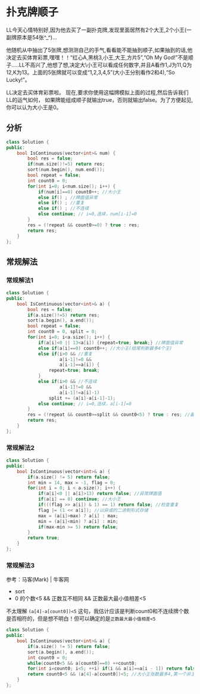# 扑克牌顺子

LL今天心情特别好,因为他去买了一副扑克牌,发现里面居然有2个大王,2个小王(一副牌原本是54张^_^)...

他随机从中抽出了5张牌,想测测自己的手气,看看能不能抽到顺子,如果抽到的话,他决定去买体育彩票,嘿嘿！！“红心A,黑桃3,小王,大王,方片5”,“Oh My God!”不是顺子.....LL不高兴了,他想了想,决定大\小王可以看成任何数字,并且A看作1,J为11,Q为12,K为13。上面的5张牌就可以变成“1,2,3,4,5”(大小王分别看作2和4),“So Lucky!”。

LL决定去买体育彩票啦。 现在,要求你使用这幅牌模拟上面的过程,然后告诉我们LL的运气如何， 如果牌能组成顺子就输出true，否则就输出false。为了方便起见,你可以认为大小王是0。

## 分析

```cpp
class Solution {
public:
    bool IsContinuous(vector<int>& num) {
        bool res = false;
        if(num.size()!=5) return res;
        sort(num.begin(), num.end());
        bool repeat = false;
        int count0 = 0;
        for(int i=0; i<num.size(); i++) {
            if(num[i]==0) count0++; //大小王
            else if() ; //牌面值异常
            else if() ; //重复
            else if() ; //不连续
            else continue; // i=0,连续，num[i-1]=0
        }
        res = (!repeat && count0>=0) ? true : res;
        return res;
    }
};
```

## 常规解法

### 常规解法1

```cpp
class Solution {
public:
    bool IsContinuous(vector<int>& a) {
        bool res = false;
        if(a.size()!=5) return res;
        sort(a.begin(), a.end());
        bool repeat = false;
        int count0 = 0, split = 0;
        for(int i=0; i<a.size(); i++) {
            if(a[i]<0 || 13<a[i]) {repeat=true; break;} //牌面值异常
            else if(a[i]==0) count0++; //大小王(结尾判断最多4个王)
            else if(i>0 && //重复
                    a[i-1]!=0 &&
                    a[i-1]==a[i]) {
                repeat=true; break;
            }
            else if(i>0 && //不连续
                    a[i-1]!=0 &&
                    a[i-1]!=a[i]-1)
                split += (a[i]-a[i-1]-1);
            else continue; // i=0,连续，a[i-1]=0
        }
        res = (!repeat && count0>=split && count0<5) ? true : res; //最多4个王
        return res;
    }
};
```

### 常规解法2

```cpp
class Solution {
public:
    bool IsContinuous(vector<int>& a) {
        if(a.size() != 5) return false;
        int min = 14, max = -1, flag = 0;
        for(int i = 0; i < a.size(); i++) {
            if(a[i]<0 || a[i]>13) return false; //异常牌面值
            if(a[i] == 0) continue; //大小王
            if(((flag >> a[i]) & 1) == 1) return false; //检查重复
            flag |= (1 << a[i]); //以异或的二进制形式存储
            max = (a[i]>max) ? a[i] : max;
            min = (a[i]<min) ? a[i] : min;
            if(max-min >= 5) return false;
        }
        return true;
    }
};
```

### 常规解法3

参考：马客(Mark) | 牛客网  

- sort  
- 0 的个数<5 && 正数互不相同 && 正数最大最小值相差<5

不太理解 `(a[4]-a[count0])<5` 这句，我估计应该是判断count0和不连续牌个数是否相符的，但是想不明白！但可以确定的是`正数最大最小值相差<5`

```cpp
class Solution {
public:
    bool IsContinuous(vector<int>& a) {
        if(a.size() != 5) return false;
        sort(a.begin(), a.end());
        int count0 = 0;
        while(count0<5 && a[count0]==0) ++count0;
        for(int i=count0; i<5; ++i) if(i && a[i]==a[i - 1]) return false;//从第2张牌查重复
        return count0<5 && (a[4]-a[count0])<5; //大小王张数最多4,第一个非王的牌面与最后一张牌面王差距在5以内
    }
};
```
